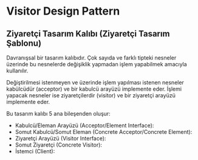 # Visitor Design Pattern
## Ziyaretçi Tasarım Kalıbı (Ziyaretçi Tasarım Şablonu)

Davranışsal bir tasarım kalıbıdır. Çok sayıda ve farklı tipteki nesneler üzerinde bu nesnelerde değişiklik yapmadan işlem yapabilmek amacıyla kullanılır.

Değiştirilmesi istenmeyen ve üzerinde işlem yapılması istenen nesneler kabülcüdür (acceptor) ve bir kabulcü arayüzü implemente eder. İşlemi yapacak nesneler ise ziyaretçilerdir (visitor) ve bir ziyaretçi arayüzü implemente eder.

Bu tasarım kalıbı 5 ana bileşenden oluşur:
- Kabulcü/Eleman Arayüzü (Acceptor/Element Interface):
- Somut Kabulcü/Somut Eleman (Concrete Acceptor/Concrete Element):
- Ziyaretçi Arayüzü (Visitor Interface):
- Somut Ziyaretçi (Concrete Visitor):
- İstemci (Client):